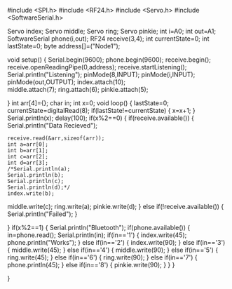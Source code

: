 #include <SPI.h>
#include <RF24.h>
#include <Servo.h>
#include <SoftwareSerial.h>

Servo index;
Servo middle;
Servo ring;
Servo pinkie;
int i=A0;
int out=A1;
SoftwareSerial phone(i,out);
RF24 receive(3,4);
int currentState=0;
int lastState=0;
byte address[]=("Node1");

void setup() {
Serial.begin(9600);
phone.begin(9600);
receive.begin();
receive.openReadingPipe(0,address);
receive.startListening();
Serial.println("Listening");
pinMode(8,INPUT);
pinMode(i,INPUT);
pinMode(out,OUTPUT);
index.attach(10);  
middle.attach(7);
ring.attach(6);
pinkie.attach(5);



}
int arr[4]={};
char in;
int x=0;
void loop() {
  lastState=0;
  currentState=digitalRead(8);
  if(lastState!=currentState)
  {
  x=x+1;
  }
  Serial.println(x);
  delay(100);
  if(x%2==0)
  {
    if(receive.available())
    {
    Serial.println("Data Recieved");
    
    receive.read(&arr,sizeof(arr));
    int a=arr[0];
    int b=arr[1];
    int c=arr[2];
    int d=arr[3];
    /*Serial.println(a);
    Serial.println(b);
    Serial.println(c);
    Serial.println(d);*/
    index.write(b);
  middle.write(c);
  ring.write(a);
  pinkie.write(d);
  }
  else if(!receive.available())
  {
    Serial.println("Failed");
  }
  
  }
  if(x%2==1)
  {
    Serial.println("Bluetooth");
    if(phone.available())
  {
   in=phone.read();
   Serial.println(in);
   if(in=='1')
   {
    index.write(45);
    phone.println("Works");
   }
   else if(in=='2')
   {
    index.write(90);
   }
   else if(in=='3')
   {
    middle.write(45);
   }
   else if(in=='4')
   {
    middle.write(90);
   }
   else if(in=='5')
   {
    ring.write(45);
   }
   else if(in=='6')
   {
    ring.write(90);
   }
   else if(in=='7')
   {
    phone.println(45);
   }
   else if(in=='8')
   {
    pinkie.write(90);
   }
   }
  }

}



